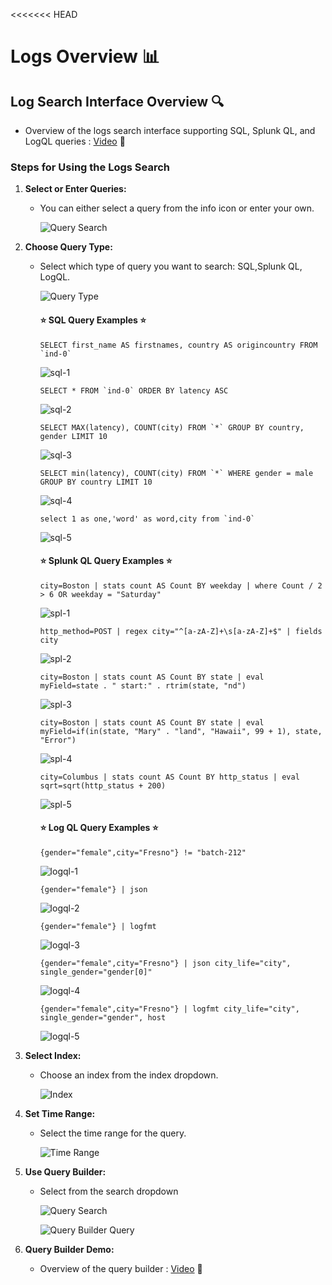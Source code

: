 <<<<<<< HEAD
# Logs Overview 📊

## Log Search Interface Overview 🔍

- Overview of the logs search interface supporting SQL, Splunk QL, and LogQL queries :
[Video](../static/img/query-overview.mp4) 👀


### Steps for Using the Logs Search

1. **Select or Enter Queries:**
   - You can either select a query from the info icon or enter your own.

      ![Query Search](../static/img/icon-query.png)


2. **Choose Query Type:**
   - Select which type of query you want to search: SQL,Splunk QL, LogQL.
     
      ![Query Type](../static/img/query-type.png)

      #### ⭐ SQL Query Examples ⭐
      ```
      SELECT first_name AS firstnames, country AS origincountry FROM `ind-0`
      ```
      ![sql-1](../static/img/sql-1.png)
      ```   
      SELECT * FROM `ind-0` ORDER BY latency ASC
      ```
      ![sql-2](../static/img/sql-2.png)
      ```
      SELECT MAX(latency), COUNT(city) FROM `*` GROUP BY country, gender LIMIT 10
      ```
      ![sql-3](../static/img/sql-3.png)
      ```
      SELECT min(latency), COUNT(city) FROM `*` WHERE gender = male GROUP BY country LIMIT 10
      ```
      ![sql-4](../static/img/sql-4.png)
      ```
      select 1 as one,'word' as word,city from `ind-0`
      ```
      ![sql-5](../static/img/sql-5.png)

      #### ⭐ Splunk QL Query Examples ⭐
      ```
      city=Boston | stats count AS Count BY weekday | where Count / 2 > 6 OR weekday = "Saturday"
      ```

      ![spl-1](../static/img/spl-1.png)

      ```
      http_method=POST | regex city="^[a-zA-Z]+\s[a-zA-Z]+$" | fields city
      ```

      ![spl-2](../static/img/spl-2.png)

      ```
      city=Boston | stats count AS Count BY state | eval myField=state . " start:" . rtrim(state, "nd")
      ```

      ![spl-3](../static/img/spl-3.png)

      ```
      city=Boston | stats count AS Count BY state | eval myField=if(in(state, "Mary" . "land", "Hawaii", 99 + 1), state, "Error")
      ```

      ![spl-4](../static/img/spl-4.png)

      ```
      city=Columbus | stats count AS Count BY http_status | eval sqrt=sqrt(http_status + 200)
      ```

      ![spl-5](../static/img/spl-5.png)

      #### ⭐ Log QL Query Examples ⭐
      ```
      {gender="female",city="Fresno"} != "batch-212"
      ```

      ![logql-1](../static/img/logql-1.png)

      ```
      {gender="female"} | json
      ```

      ![logql-2](../static/img/logql-2.png)
      ```
      {gender="female"} | logfmt
      ```

      ![logql-3](../static/img/logql-3.png)
      ```
      {gender="female",city="Fresno"} | json city_life="city", single_gender="gender[0]"
      ```

      ![logql-4](../static/img/logql-4.png)

      ```
      {gender="female",city="Fresno"} | logfmt city_life="city", single_gender="gender", host
      ```

      ![logql-5](../static/img/logql-5.png)

         
3. **Select Index:**
   - Choose an index from the index dropdown.

      ![Index](../static/img/index-query.png)

4. **Set Time Range:**
   - Select the time range for the query.

      ![Time Range](../static/img/time-query.png)

5. **Use Query Builder:**
   - Select from the search dropdown

      ![Query Search](../static/img/qb-search.png)

      ![Query Builder Query](../static/img/query-qb.png)

6. **Query Builder Demo:**
   - Overview of the query builder :
   [Video](../static/img/query-builder-search.mp4) 👀